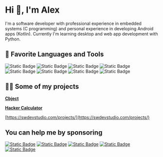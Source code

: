 # Hi 👋, I'm Alex

I'm a software developer with professional experience in embedded systems (C programming) and personal experience in developing Android apps (Kotlin). Currently I'm learning desktop and web app development with Python.

## 🌟 Favorite Languages and Tools

![Static Badge](https://img.shields.io/badge/c-blue?style=for-the-badge&logo=c&logoColor=white)
![Static Badge](https://img.shields.io/badge/kotlin-%23058BC5?style=for-the-badge&logo=kotlin&logoColor=white)
![Static Badge](https://img.shields.io/badge/python-%23316C9B?style=for-the-badge&logo=python&logoColor=white)
![Static Badge](https://img.shields.io/badge/git-%23E66525?style=for-the-badge&logo=git&logoColor=white)
![Static Badge](https://img.shields.io/badge/github-%231C1A1B?style=for-the-badge&logo=github&logoColor=white)
![Static Badge](https://img.shields.io/badge/linux-%2327272A?style=for-the-badge&logo=linux&logoColor=white)
![Static Badge](https://img.shields.io/badge/vscode-%23026EC1?style=for-the-badge&logo=visualstudiocode&logoColor=white)
![Static Badge](https://img.shields.io/badge/android-%2331b76d?style=for-the-badge&logo=android&logoColor=white)

## 👨‍💻 Some of my projects

**[Cbject](https://github.com/alexmarincu/Cbject)**

**[Hacker Calculator](https://github.com/alexmarincu/hacker-calculator)**

[https://swdevstudio.com/projects/](https://swdevstudio.com/projects/)

## You can help me by sponsoring

[![Static Badge](https://img.shields.io/badge/github%20sponsor-%23EA4AAA?style=for-the-badge&logo=github&logoColor=white)](https://github.com/sponsors/alexmarincu)
[![Static Badge](https://img.shields.io/badge/ko--fi-%23F16061?style=for-the-badge&logo=ko-fi&logoColor=white)](https://ko-fi.com/alexmarincu)
[![Static Badge](https://img.shields.io/badge/buy%20me%20a%20coffee-%23FFDD00?style=for-the-badge&logo=buy%20me%20a%20coffee&logoColor=black)](https://www.buymeacoffee.com/alexmarincu)
[![Static Badge](https://img.shields.io/badge/paypal%20me-%2300457C?style=for-the-badge&logo=paypal&logoColor=white)](https://paypal.me/alexmarincu)
[![Static Badge](https://img.shields.io/badge/revolut%20me-%232A60FD?style=for-the-badge&logo=revolut&logoColor=white)](https://www.revolut.me/alexmarincu)

